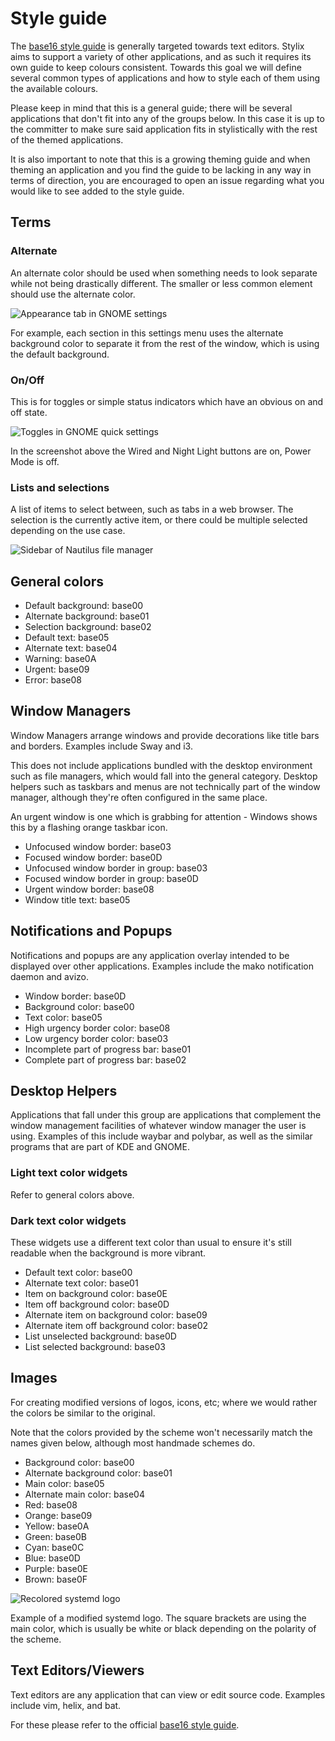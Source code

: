 # Style guide

The [base16 style guide](https://github.com/chriskempson/base16/blob/main/styling.md)
is generally targeted towards text editors. Stylix aims to support a variety of
other applications, and as such it requires its own guide to keep colours
consistent. Towards this goal we will define several common types of
applications and how to style each of them using the available colours.

Please keep in mind that this is a general guide; there will be several
applications that don't fit into any of the groups below. In this case it is up
to the committer to make sure said application fits in stylistically with the
rest of the themed applications.

It is also important to note that this is a growing theming guide and when
theming an application and you find the guide to be lacking in any way in terms
of direction, you are encouraged to open an issue regarding what you would like
to see added to the style guide.

## Terms

### Alternate

An alternate color should be used when something needs to look separate while
not being drastically different. The smaller or less common element should use
the alternate color.

![Appearance tab in GNOME settings](https://github.com/SomeGuyNamedMy/stylix/assets/28959268/e29f9fec-7b68-45ce-95ef-90d8e787c991)

For example, each section in this settings menu uses the alternate background
color to separate it from the rest of the window, which is using the default
background.

### On/Off

This is for toggles or simple status indicators which have an obvious on and off
state.

![Toggles in GNOME quick settings](https://github.com/SomeGuyNamedMy/stylix/assets/28959268/710056f6-26f7-47d4-bd2f-1384185fb46a)

In the screenshot above the Wired and Night Light buttons are on, Power Mode is
off.

### Lists and selections

A list of items to select between, such as tabs in a web browser. The selection
is the currently active item, or there could be multiple selected depending on
the use case.

![Sidebar of Nautilus file manager](https://github.com/SomeGuyNamedMy/stylix/assets/28959268/3b893677-75e1-4190-b3ab-b07d10930b19)

## General colors

- Default background: base00
- Alternate background: base01
- Selection background: base02
- Default text: base05
- Alternate text: base04
- Warning: base0A
- Urgent: base09
- Error: base08

## Window Managers

Window Managers arrange windows and provide decorations like title bars and
borders. Examples include Sway and i3.

This does not include applications bundled with the desktop environment such as
file managers, which would fall into the general category. Desktop helpers such
as taskbars and menus are not technically part of the window manager, although
they're often configured in the same place.

An urgent window is one which is grabbing for attention - Windows shows this by
a flashing orange taskbar icon.

- Unfocused window border: base03
- Focused window border: base0D
- Unfocused window border in group: base03
- Focused window border in group: base0D
- Urgent window border: base08
- Window title text: base05

## Notifications and Popups

Notifications and popups are any application overlay intended to be displayed
over other applications. Examples include the mako notification daemon and
avizo.

- Window border: base0D
- Background color: base00
- Text color: base05
- High urgency border color: base08
- Low urgency border color: base03
- Incomplete part of progress bar: base01
- Complete part of progress bar: base02

## Desktop Helpers

Applications that fall under this group are applications that complement the
window management facilities of whatever window manager the user is using.
Examples of this include waybar and polybar, as well as the similar programs
that are part of KDE and GNOME.

### Light text color widgets

Refer to general colors above.

### Dark text color widgets

These widgets use a different text color than usual to ensure it's still
readable when the background is more vibrant.

- Default text color: base00
- Alternate text color: base01
- Item on background color: base0E
- Item off background color: base0D
- Alternate item on background color: base09
- Alternate item off background color: base02
- List unselected background: base0D
- List selected background: base03

## Images

For creating modified versions of logos, icons, etc; where we would rather the
colors be similar to the original.

Note that the colors provided by the scheme won't necessarily match the names
given below, although most handmade schemes do.

- Background color: base00
- Alternate background color: base01
- Main color: base05
- Alternate main color: base04
- Red: base08
- Orange: base09
- Yellow: base0A
- Green: base0B
- Cyan: base0C
- Blue: base0D
- Purple: base0E
- Brown: base0F

![Recolored systemd logo](https://github.com/SomeGuyNamedMy/stylix/assets/28959268/00ba9b23-c7eb-4cbf-9f3d-aa8de159d6dd)

Example of a modified systemd logo. The square brackets are using the main
color, which is usually be white or black depending on the polarity of the
scheme.

## Text Editors/Viewers

Text editors are any application that can view or edit source code. Examples
include vim, helix, and bat.

For these please refer to the official [base16 style guide](https://github.com/chriskempson/base16/blob/main/styling.md).
